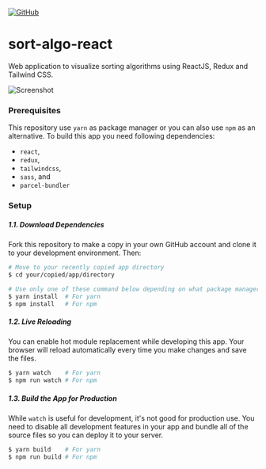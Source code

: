 [![GitHub](https://img.shields.io/badge/License-MIT-brightgreen)](https://github.com/arviantodwi/traefik/blob/master/LICENSE)

# sort-algo-react

Web application to visualize sorting algorithms using ReactJS, Redux and Tailwind CSS.

![Screenshot](https://i.imgur.com/MUEqFbr.png)

### Prerequisites

This repository use `yarn` as package manager or you can also use `npm` as an alternative. To build this app you need following dependencies:

- `react`,
- `redux`,
- `tailwindcss`,
- `sass`, and
- `parcel-bundler`

### Setup

##### 1.1. Download Dependencies

Fork this repository to make a copy in your own GitHub account and clone it to your development environment. Then:

```bash
# Move to your recently copied app directory
$ cd your/copied/app/directory

# Use only one of these command below depending on what package manager you use
$ yarn install  # For yarn
$ npm install   # For npm
```

##### 1.2. Live Reloading

You can enable hot module replacement while developing this app. Your browser will reload automatically every time you make changes and save the files.

```bash
$ yarn watch    # For yarn
$ npm run watch # For npm
```

##### 1.3. Build the App for Production

While `watch` is useful for development, it's not good for production use. You need to disable all development features in your app and bundle all of the source files so you can deploy it to your server.

```bash
$ yarn build    # For yarn
$ npm run build # For npm
```
